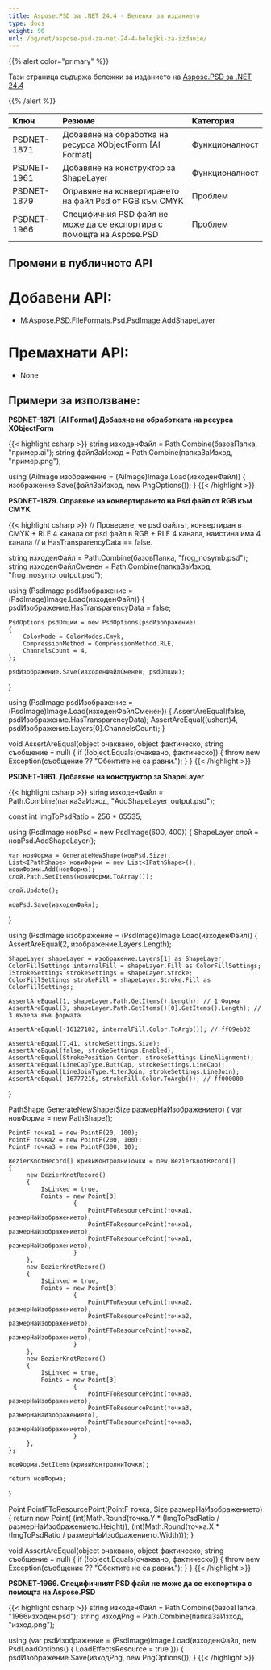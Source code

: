 ```yaml
---
title: Aspose.PSD за .NET 24.4 - Бележки за изданието
type: docs
weight: 90
url: /bg/net/aspose-psd-za-net-24-4-belejki-za-izdanie/
---
```


{{% alert color="primary" %}}

Тази страница съдържа бележки за изданието на [Aspose.PSD за .NET 24.4](https://www.nuget.org/packages/Aspose.PSD/)

{{% /alert %}}

| **Ключ**    | **Резюме**                                             | **Категория** |
|:------------|:-------------------------------------------------------|:-------------|
| PSDNET-1871 | Добавяне на обработка на ресурса XObjectForm [AI Format]  | Функционалност |
| PSDNET-1961 | Добавяне на конструктор за ShapeLayer                   | Функционалност |
| PSDNET-1879 | Оправяне на конвертирането на файл Psd от RGB към CMYK  | Проблем     |
| PSDNET-1966 | Специфичния PSD файл не може да се експортира с помощта на Aspose.PSD | Проблем     |

## **Промени в публичното API**
# **Добавени API:**
- M:Aspose.PSD.FileFormats.Psd.PsdImage.AddShapeLayer

# **Премахнати API:**
- None

## **Примери за използване:**

**PSDNET-1871. [AI Format] Добавяне на обработката на ресурса XObjectForm**

{{< highlight csharp >}}
string изходенФайл = Path.Combine(базовПапка, "пример.ai");
string файлЗаИзход = Path.Combine(папкаЗаИзход, "пример.png");

using (AiImage изображение = (AiImage)Image.Load(изходенФайл))
{
    изображение.Save(файлЗаИзход, new PngOptions());
}
{{< /highlight >}}

**PSDNET-1879. Оправяне на конвертирането на Psd файл от RGB към CMYK**

{{< highlight csharp >}}
// Проверете, че psd файлът, конвертиран в CMYK + RLE 4 канала от psd файл в RGB + RLE 4 канала, наистина има 4 канала
// и HasTransparencyData == false.

string изходенФайл = Path.Combine(базовПапка, "frog_nosymb.psd");
string изходенФайлСменен = Path.Combine(папкаЗаИзход, "frog_nosymb_output.psd");

using (PsdImage psdИзображение = (PsdImage)Image.Load(изходенФайл))
{
    psdИзображение.HasTransparencyData = false;

    PsdOptions psdОпции = new PsdOptions(psdИзображение)
    {
        ColorMode = ColorModes.Cmyk,
        CompressionMethod = CompressionMethod.RLE,
        ChannelsCount = 4,
    };

    psdИзображение.Save(изходенФайлСменен, psdОпции);
}

using (PsdImage psdИзображение = (PsdImage)Image.Load(изходенФайлСменен))
{
    AssertAreEqual(false, psdИзображение.HasTransparencyData);
    AssertAreEqual((ushort)4, psdИзображение.Layers[0].ChannelsCount);
}

void AssertAreEqual(object очаквано, object фактическо, string съобщение = null)
{
    if (!object.Equals(очаквано, фактическо))
    {
        throw new Exception(съобщение ?? "Обектите не са равни.");
    }
}
{{< /highlight >}}

**PSDNET-1961. Добавяне на конструктор за ShapeLayer**

{{< highlight csharp >}}
string изходенФайл = Path.Combine(папкаЗаИзход, "AddShapeLayer_output.psd");

const int ImgToPsdRatio = 256 * 65535;

using (PsdImage новPsd = new PsdImage(600, 400))
{
    ShapeLayer слой = новPsd.AddShapeLayer();

    var новФорма = GenerateNewShape(новPsd.Size);
    List<IPathShape> новиФорми = new List<IPathShape>();
    новиФорми.Add(новФорма);
    слой.Path.SetItems(новиФорми.ToArray());

    слой.Update();

    новPsd.Save(изходенФайл);
}

using (PsdImage изображение = (PsdImage)Image.Load(изходенФайл))
{
    AssertAreEqual(2, изображение.Layers.Length);

    ShapeLayer shapeLayer = изображение.Layers[1] as ShapeLayer;
    ColorFillSettings internalFill = shapeLayer.Fill as ColorFillSettings;
    IStrokeSettings strokeSettings = shapeLayer.Stroke;
    ColorFillSettings strokeFill = shapeLayer.Stroke.Fill as ColorFillSettings;

    AssertAreEqual(1, shapeLayer.Path.GetItems().Length); // 1 Форма
    AssertAreEqual(3, shapeLayer.Path.GetItems()[0].GetItems().Length); // 3 възела във формата

    AssertAreEqual(-16127182, internalFill.Color.ToArgb()); // ff09eb32

    AssertAreEqual(7.41, strokeSettings.Size);
    AssertAreEqual(false, strokeSettings.Enabled);
    AssertAreEqual(StrokePosition.Center, strokeSettings.LineAlignment);
    AssertAreEqual(LineCapType.ButtCap, strokeSettings.LineCap);
    AssertAreEqual(LineJoinType.MiterJoin, strokeSettings.LineJoin);
    AssertAreEqual(-16777216, strokeFill.Color.ToArgb()); // ff000000
}

PathShape GenerateNewShape(Size размерНаИзображението)
{
    var новФорма = new PathShape();

    PointF точка1 = new PointF(20, 100);
    PointF точка2 = new PointF(200, 100);
    PointF точка3 = new PointF(300, 10);

    BezierKnotRecord[] кривиКонтролниТочки = new BezierKnotRecord[]
    {
         new BezierKnotRecord()
         {
             IsLinked = true,
             Points = new Point[3]
                      {
                          PointFToResourcePoint(точка1, размерНаИзображението),
                          PointFToResourcePoint(точка1, размерНаИзображението),
                          PointFToResourcePoint(точка1, размерНаИзображението),
                      }
         },
         new BezierKnotRecord()
         {
             IsLinked = true,
             Points = new Point[3]
                      {
                          PointFToResourcePoint(точка2, размерНаИзображението),
                          PointFToResourcePoint(точка2, размерНаИзображението),
                          PointFToResourcePoint(точка2, размерНаИзображението),
                      }
         },
         new BezierKnotRecord()
         {
             IsLinked = true,
             Points = new Point[3]
                      {
                          PointFToResourcePoint(точка3, размерНаИзображението),
                          PointFToResourcePoint(точка3, размерНаНаИзображението),
                          PointFToResourcePoint(точка3, размерНаИзображението),
                      }
         },
    };

    новФорма.SetItems(кривиКонтролниТочки);

    return новФорма;
}

Point PointFToResourcePoint(PointF точка, Size размерНаИзображението)
{
    return new Point(
        (int)Math.Round(точка.Y * (ImgToPsdRatio / размерНаИзображението.Height)),
        (int)Math.Round(точка.X * (ImgToPsdRatio / размерНаИзображението.Width)));
}

void AssertAreEqual(object очаквано, object фактическо, string съобщение = null)
{
    if (!object.Equals(очаквано, фактическо))
    {
        throw new Exception(съобщение ?? "Обектите не са равни.");
    }
}
{{< /highlight >}}

**PSDNET-1966. Специфичният PSD файл не може да се експортира с помощта на Aspose.PSD**

{{< highlight csharp >}}
string изходенФайл = Path.Combine(базовПапка, "1966изходен.psd");
string изходPng = Path.Combine(папкаЗаИзход, "изход.png");

using (var psdИзображение = (PsdImage)Image.Load(изходенФайл, new PsdLoadOptions() { LoadEffectsResource = true }))
{
    psdИзображение.Save(изходPng, new PngOptions());
}
{{< /highlight >}}
